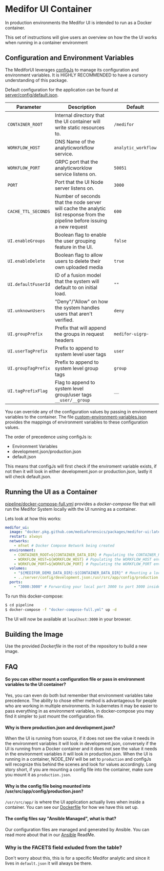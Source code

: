 # Medifor UI Container

In production environments the Medifor UI is intended to run as a Docker container.

This set of instructions will give users an overview on how the the UI works when running in a container environment

## Configuration and Environment Variables

The MediforUI leverages [configJs](https://www.npmjs.com/package/config) to manage its configuration and environment variables. It is HIGHLY RECOMMENDED to have a cursory understanding of this package.

Default configuration for the application can be found at [server/config/default.json](../server/config/default.json).

| Parameter           | Description                                                                                                                 | Default             |
| ------------------- | --------------------------------------------------------------------------------------------------------------------------- | ------------------- |
| `CONTAINER_ROOT`    | Internal directory that the UI container will write static resources to.                                                    | `/medifor`          |
| `WORKFLOW_HOST`     | DNS Name of the analyticworkflow service.                                                                                   | `analytic_workflow` |
| `WORKFLOW_PORT`     | GRPC port that the analyticworklow service listens on.                                                                      | `50051`             |
| `PORT`              | Port that the UI Node server listens on.                                                                                    | `3000`              |
| `CACHE_TTL_SECONDS` | Number of seconds that the node server will cache the analytic list response from the pipeline before issuing a new request | `600`               |
| `UI.enableGroups`   | Boolean flag to enable the user grouping feature in the UI.                                                                 | `false`             |
| `UI.enableDelete`   | Boolean flag to allow users to delete their own uploaded media                                                              | `true`              |
| `UI.defaultFuserId` | ID of a fusion model that the system will default to on initial load.                                                       | `""`                |
| `UI.unknownUsers `  | "Deny"/"Allow" on how the system handles users that aren't verified.                                                        | `deny`              |
| `UI.groupPrefix`    | Prefix that will append the groups in request headers                                                                       | `medifor-uigrp-`    |
| `UI.userTagPrefix`  | Prefix to append to system level user tags                                                                                  | `user`              |
| `UI.groupTagPrefix` | Prefix to append to system level group tags                                                                                 | `group`             |
| `UI.tagPrefixFlag`  | Flag to append to system level group/user tags `__user/__group`                                                             | `__`                |

You can override any of the configuration values by passing in environment variables to the container. The file [custom-environment-variables.json](../server/config/custom-environment-variables.json) provides the mappings of environment variables to these configuration values.

The order of precedence using configJs is:

- Environment Variables
- development.json/production.json
- default.json

This means that configJs will first check if the enviroment variable exists, if not then it will look in either development.json or production.json, lastly it will check default.json.

## Running the UI as a Container

[pipeline/docker-compose-full.yml](../pipeline/docker-compose-full.yml) provides a _docker-compose_ file that will run the Medifor System locally with the UI running as a container.

Lets look at how this works:

```yaml
medifor_ui:
  image: "docker.pkg.github.com/mediaforensics/packages/medifor-ui:latest" # Prebuilt Docker Image of the Medifor UI
  restart: always
  networks:
    - mfnet # Docker Compose Network being created
  environment:
    - CONTAINER_ROOT=${CONTAINER_DATA_DIR} # Populating the CONTAINER_ROOT env variable inside the container with the value of CONTAINER_DATA_DIR
    - WORKFLOW_HOST=${WORKFLOW_HOST} # Populating the WORKFLOW_HOST env variable inside the container with the value of WORKFLOW_HOST
    - WORKFLOW_PORT=${WORKFLOW_PORT} # Populating the WORKFLOW_PORT env variable inside the container with the value of WORKFLOW_PORT
  volumes:
    - "${MEDIFOR_DEMO_DATA_DIR}:${CONTAINER_DATA_DIR}" # Mounting a local directory into the container directory. In this case its /tmp/analyticsui:/medifor
    - ../server/config/development.json:/usr/src/app/config/production.json # Mounting your local development.json file in place of the production.json file inside the container
  ports:
    - "3000:3000" # Forwarding your local port 3000 to port 3000 inside the container
```

To run this docker-compose:

```bash
$ cd pipeline
$ docker-compose -f "docker-compose-full.yml" up -d
```

The UI will now be available at `localhost:3000` in your browser.

## Building the Image

Use the provided _Dockerfile_ in the root of the repository to build a new image.

## FAQ

#### So you can either mount a configuration file or pass in environment variables to the UI container?

Yes, you can even do both but remember that environment variables take precedence. The ability to chose either method is advantageous for people who are working in multiple environments. In kubernetes it may be easier to pass everything in as environment variables, in docker-compose you may find it simpler to just mount the configuration file.

#### Why is there production.json and development.json?

When the UI is running from source, if it does not see the value it needs in the environment variables it will look in development.json, conversely if the UI is running from a Docker container and it does not see the value it needs in the environment variables it will look in production.json. When the UI is running in a container, NODE_ENV will be set to `production` and configJs will recognize this behind the scenes and look for values accordingly. Long story short, if you are mounting a config file into the container, make sure you mount it as `production.json`.

#### Why is the config file being mounted into /usr/src/app/config/production.json?

`/usr/src/app/` is where the UI application actually lives when inside a container. You can see our [Dockerfile](../Dockerfile) for how we have this set up.

#### The config files say "Ansible Managed", what is that?

Our configuration files are managed and generated by Ansible. You can read more about that in our [Ansible](./ansible.md) ReadMe.

### Why is the FACETS field exluded from the table?

Don't worry about this, this is for a specific Medifor analytic and since it lives in `default.json` it will always be there.
